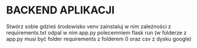 # BACKEND APLIKACJI

Stwórz sobie gdzieś środowisko venv
zainstaluj w nim zależności z requirements.txt
odpal w nim app.py polecemniem flask run 
(w folderze z app.py musi być folder requirements z folderem 0 oraz csv z dysku google)
